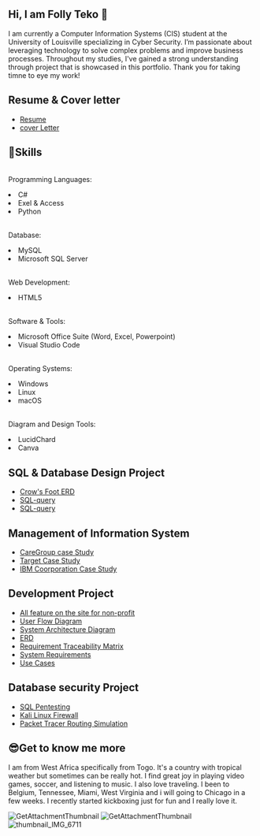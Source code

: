 ## Hi, I am Folly Teko 👋

I am currently a Computer Information Systems (CIS) student at the University of Louisville specializing in Cyber Security. I’m passionate about leveraging technology to solve complex problems and improve business processes. Throughout my studies, I've gained a strong understanding through project that is showcased in this portfolio. Thank you for taking timne to eye my work!

## Resume & Cover letter
<ul dir="auto">
<li><a href="https://github.com/fpteko/Resume.git">Resume</a></li>
<li><a href="https://github.com/fpteko/cover-letter.git">cover Letter</a></li>
</ul>

## 🧠Skills
<p dir="auto"><br>Programming Languages:<br></p>
<li> C#</li>
<li> Exel & Access</li>
<li> Python</li>

<p dir="auto"><br>Database:<br></p>
<li> MySQL</li>
<li> Microsoft SQL Server</li>

<p dir="auto"><br>Web Development:<br></p>
<li> HTML5</li>

<p dir="auto"><br>Software & Tools:<br></p>
<li> Microsoft Office Suite (Word, Excel, Powerpoint)</li>
<li> Visual Studio Code</li>

<p dir="auto"><br>Operating Systems:<br></p>
<li> Windows</li>
<li> Linux</li>
<li> macOS</li>

<p dir="auto"><br>Diagram and Design Tools:<br></p>
<li> LucidChard</li>
<li> Canva</li>
</p>

## SQL & Database Design Project
<ul dir="auto">
<li><a href="https://github.com/fpteko/SQL-.git">Crow's Foot ERD</a></li>
<li><a href="https://github.com/fpteko/SQL-Queries.git">SQL-query</a></li>
<li><a href="https://github.com/fpteko/SQL-query.git">SQL-query</a></li>
</ul>

## Management of Information System
<ul dir="auto">
<li><a href="https://github.com/fpteko/CareGroup-case-study.git">CareGroup case Study</a></li>
<li><a href="https://github.com/fpteko/Data-Breach-Target.git">Target Case Study</a></li>
<li><a href="https://github.com/fpteko/IBM-Case-Study.git">IBM Coorporation Case Study</a></li>
</ul>

## Development Project
<ul dir="auto">
<li><a href="https://github.com/fpteko/Kids-Center-Booking.git">All feature on the site for non-profit</a></li>
<li><a href="https://github.com/fpteko/UFD.git">User Flow Diagram</a></li>
<li><a href="https://github.com/fpteko/SAD.git">System Architecture Diagram</a></li>
<li><a href="https://github.com/fpteko/ERD-.git">ERD</a></li>
<li><a href="https://github.com/fpteko/RTM.git">Requirement Traceability Matrix</a></li>
<li><a href="https://github.com/fpteko/System-Requirement.git">System Requirements</a></li>
<li><a href="https://github.com/fpteko/Use-Cases.git">Use Cases</a></li>
</ul>

## Database security Project
<ul dir="auto">
<li><a href="https://github.com/fpteko/Pentesting.git">SQL Pentesting</a></li>
<li><a href="https://github.com/fpteko/Linux-.git">Kali Linux Firewall</a></li>
<li><a href="https://github.com/fpteko/Routing-Simulation.git">Packet Tracer Routing Simulation</a></li>
</ul>

## 😎Get to know me more
I am from West Africa specifically from Togo. It's a country with tropical weather but sometimes can be really hot. I find great joy in playing video games, soccer, and listening to music. I also love traveling. I been to Belgium, Tennessee, Miami, West Virginia and i will going to Chicago in a few weeks. I recently started kickboxing just for fun and I really love it.  

![GetAttachmentThumbnail](https://github.com/user-attachments/assets/24930e5d-26f7-4f0b-9695-02ff09de858b) ![GetAttachmentThumbnail](https://github.com/user-attachments/assets/aa1ab5da-47c2-489d-af03-e6f4921c71ee) ![thumbnail_IMG_6711](https://github.com/user-attachments/assets/59ad3391-adca-4115-9622-e694c3470737)


